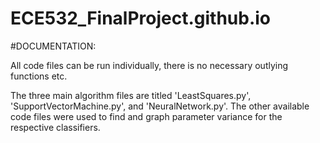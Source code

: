 # ECE532_FinalProject.github.io

#DOCUMENTATION:

All code files can be run individually, there is no necessary outlying functions etc.

The three main algorithm files are titled 'LeastSquares.py', 'SupportVectorMachine.py', and 'NeuralNetwork.py'. The other available code files were used to find and graph parameter variance for the respective classifiers.
